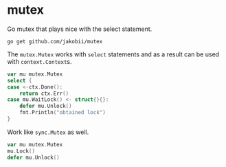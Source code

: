 # mutex

Go mutex that plays nice with the select statement.

```
go get github.com/jakobii/mutex
```

The `mutex.Mutex` works with `select` statements and as a result can be used with `context.Context`s.

```go
var mu mutex.Mutex
select {
case <-ctx.Done():
	return ctx.Err()
case mu.WaitLock() <- struct{}{}:
	defer mu.Unlock()
	fmt.Println("obtained lock")
}
```

Work like `sync.Mutex` as well.

```go
var mu mutex.Mutex
mu.Lock()
defer mu.Unlock()
```